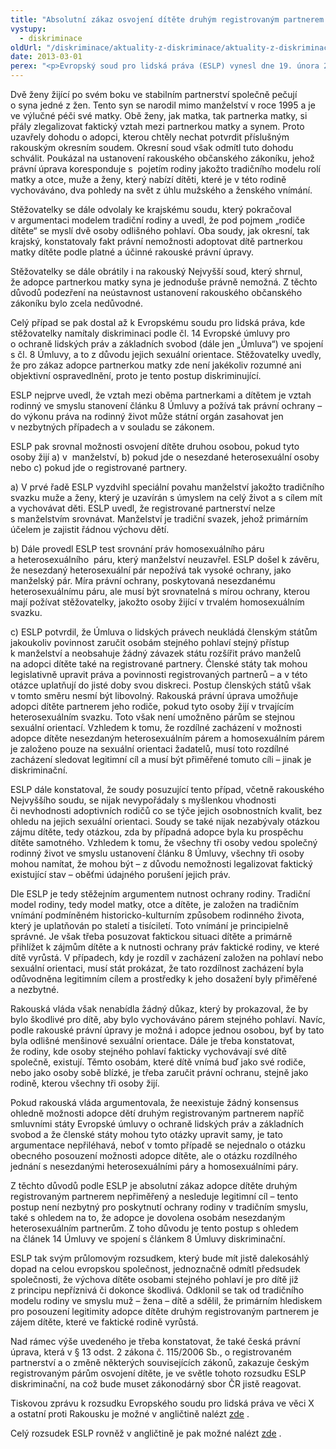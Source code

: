 ```yaml
---
title: "Absolutní zákaz osvojení dítěte druhým registrovaným partnerem je diskriminační, vyslovil ESLP ve svém průlomovém rozsudku"
vystupy:
  - diskriminace
oldUrl: "/diskriminace/aktuality-z-diskriminace/aktuality-z-diskriminace-2013/absolutni-zakaz-osvojeni-ditete-druhym-registrovanym-partnerem-je-diskriminacni-vyslovil-e/"
date: 2013-03-01
perex: "<p>Evropský soud pro lidská práva (ESLP) vynesl dne 19. února 2013 stěžejní rozsudek v otázce možnosti osvojení dítěte partnerem rodiče dítěte v případě, že rodič a jeho partner jsou osobami se stejnou sexuální orientací a žijí po svém boku v dlouhotrvajícím svazku společně s dítětem, takže soužití všech tří osob má charakter rodinného života (případ X a ostatní proti Rakousku, stížnost č. 19010/07)).</p>"
---
```


<!-- imported from the old website -->

<p class="align-blok">Dvě ženy žijící po svém boku ve stabilním partnerství společně pečují o syna jedné z žen. Tento syn se narodil mimo manželství v roce 1995 a je ve výlučné péči své matky. Obě ženy, jak matka, tak partnerka matky, si přály zlegalizovat faktický vztah mezi partnerkou matky a synem. Proto uzavřely dohodu o adopci, kterou chtěly nechat potvrdit příslušným rakouským okresním soudem. Okresní soud však odmítl tuto dohodu schválit. Poukázal na ustanovení rakouského občanského zákoníku, jehož právní úprava koresponduje s  pojetím rodiny jakožto tradičního modelu rolí matky a otce, muže a ženy, který nabízí dítěti, které je v této rodině vychováváno, dva pohledy na svět z úhlu mužského a ženského vnímání. </p><p class="align-blok">Stěžovatelky se dále odvolaly ke krajskému soudu, který pokračoval v argumentaci modelem tradiční rodiny a uvedl, že pod pojmem „rodiče dítěte“ se myslí dvě osoby odlišného pohlaví. Oba soudy, jak okresní, tak krajský, konstatovaly fakt právní nemožnosti adoptovat dítě partnerkou matky dítěte podle platné a účinné rakouské právní úpravy.</p><p class="align-blok">Stěžovatelky se dále obrátily i na rakouský Nejvyšší soud, který shrnul, že adopce partnerkou matky syna je jednoduše právně nemožná. Z těchto důvodů podezření na neústavnost ustanovení rakouského občanského zákoníku bylo zcela nedůvodné. </p><p class="align-blok">Celý případ se pak dostal až k Evropskému soudu pro lidská práva, kde stěžovatelky namítaly diskriminaci podle čl. 14 Evropské úmluvy pro o ochraně lidských práv a základních svobod (dále jen „Úmluva“) ve spojení s čl. 8 Úmluvy, a to z důvodu jejich sexuální orientace. Stěžovatelky uvedly, že pro zákaz adopce partnerkou matky zde není jakékoliv rozumné ani objektivní ospravedlnění, proto je tento postup diskriminující. </p><p class="align-blok">ESLP nejprve uvedl, že vztah mezi oběma partnerkami a dítětem je vztah rodinný ve smyslu stanovení článku 8 Úmluvy a požívá tak právní ochrany – do výkonu práva na rodinný život může státní orgán zasahovat jen v nezbytných případech a v souladu se zákonem. </p><p class="align-blok">ESLP pak srovnal možnosti osvojení dítěte druhou osobou, pokud tyto osoby žijí a) v  manželství, b) pokud jde o nesezdané heterosexuální osoby nebo c) pokud jde o registrované partnery. </p><p class="align-blok">a) V prvé řadě ESLP vyzdvihl speciální povahu manželství jakožto tradičního svazku muže a ženy, který je uzavírán s úmyslem na celý život a s cílem mít a vychovávat děti. ESLP uvedl, že registrované partnerství nelze s manželstvím srovnávat. Manželství je tradiční svazek, jehož primárním účelem je zajistit řádnou výchovu dětí. </p><p class="align-blok">b) Dále provedl ESLP test srovnání práv homosexuálního páru a heterosexuálního  páru, který manželství neuzavřel. ESLP došel k závěru, že nesezdaný heterosexuální pár nepožívá tak vysoké ochrany, jako manželský pár. Míra právní ochrany, poskytovaná nesezdanému heterosexuálnímu páru, ale musí být srovnatelná s mírou ochrany, kterou mají požívat stěžovatelky, jakožto osoby žijící v trvalém homosexuálním svazku. </p><p class="align-blok">c) ESLP potvrdil, že Úmluva o lidských právech neukládá členským státům jakoukoliv povinnost zaručit osobám stejného pohlaví stejný přístup k manželství a neobsahuje žádný závazek státu rozšířit právo manželů na adopci dítěte také na registrované partnery. Členské státy tak mohou legislativně upravit práva a povinnosti registrovaných partnerů – a v této otázce uplatňují do jisté doby svou diskreci. Postup členských států však v tomto směru nesmí být libovolný. Rakouská právní úprava umožňuje adopci dítěte partnerem jeho rodiče, pokud tyto osoby žijí v trvajícím heterosexuálním svazku. Toto však není umožněno párům se stejnou sexuální orientací. Vzhledem k tomu, že rozdílné zacházení v možnosti adopce dítěte nesezdaným heterosexuálním párem a homosexuálním párem je založeno pouze na sexuální orientaci žadatelů, musí toto rozdílné zacházení sledovat legitimní cíl a musí být přiměřené tomuto cíli – jinak je diskriminační. </p><p class="align-blok">ESLP dále konstatoval, že soudy posuzující tento případ, včetně rakouského Nejvyššího soudu, se nijak nevypořádaly s myšlenkou vhodnosti či nevhodnosti adoptivních rodičů co se týče jejich osobnostních kvalit, bez ohledu na jejich sexuální orientaci. Soudy se také nijak nezabývaly otázkou zájmu dítěte, tedy otázkou, zda by případná adopce byla ku prospěchu dítěte samotného. Vzhledem k tomu, že všechny tři osoby vedou společný rodinný život ve smyslu ustanovení článku 8 Úmluvy, všechny tři osoby mohou namítat, že mohou být – z důvodu nemožnosti legalizovat faktický existující stav – oběťmi údajného porušení jejich práv. </p><p class="align-blok">Dle ESLP je tedy stěžejním argumentem nutnost ochrany rodiny. Tradiční model rodiny, tedy model matky, otce a dítěte, je založen na tradičním vnímání podmíněném historicko-kulturním způsobem rodinného života, který je uplatňován po staletí a tisíciletí. Toto vnímání je principielně správné. Je však třeba posuzovat faktickou situaci dítěte a primárně přihlížet k zájmům dítěte a k nutnosti ochrany práv faktické rodiny, ve které dítě vyrůstá. V případech, kdy je rozdíl v zacházení založen na pohlaví nebo sexuální orientaci, musí stát prokázat, že tato rozdílnost zacházení byla odůvodněna legitimním cílem a prostředky k jeho dosažení byly přiměřené a nezbytné.</p><p class="align-blok">Rakouská vláda však nenabídla žádný důkaz, který by prokazoval, že by bylo škodlivé pro dítě, aby bylo vychováváno párem stejného pohlaví. Navíc, podle rakouské právní úpravy je možná i adopce jednou osobou, byť by tato byla odlišné menšinové sexuální orientace. Dále je třeba konstatovat, že rodiny, kde osoby stejného pohlaví fakticky vychovávají své dítě společně, existují. Těmto osobám, které dítě vnímá buď jako své rodiče, nebo jako osoby sobě blízké, je třeba zaručit právní ochranu, stejně jako rodině, kterou všechny tři osoby žijí.  </p><p class="align-blok">Pokud rakouská vláda argumentovala, že neexistuje žádný konsensus ohledně možnosti adopce dětí druhým registrovaným partnerem napříč smluvními státy Evropské úmluvy o ochraně lidských práv a základních svobod a že členské státy mohou tyto otázky upravit samy, je tato argumentace nepřiléhavá, neboť v tomto případě se nejednalo o otázku obecného posouzení možnosti adopce dítěte, ale o otázku rozdílného jednání s nesezdanými heterosexuálními páry a homosexuálními páry. </p><p class="align-blok">Z těchto důvodů podle ESLP je absolutní zákaz adopce dítěte druhým registrovaným partnerem nepřiměřený a nesleduje legitimní cíl – tento postup není nezbytný pro poskytnutí ochrany rodiny v tradičním smyslu, také s ohledem na to, že adopce je dovolena osobám nesezdaným heterosexuálním partnerům. Z toho důvodu je tento postup s ohledem na článek 14 Úmluvy ve spojení s článkem 8 Úmluvy diskriminační. </p><p class="align-blok">ESLP tak svým průlomovým rozsudkem, který bude mít jistě dalekosáhlý dopad na celou evropskou společnost, jednoznačně odmítl předsudek společnosti, že výchova dítěte osobami stejného pohlaví je pro dítě již z principu nepříznivá či dokonce škodlivá. Odklonil se tak od tradičního modelu rodiny ve smyslu muž – žena – dítě a sdělil, že primárním hlediskem pro posouzení legitimity adopce dítěte druhým registrovaným partnerem je zájem dítěte, které ve faktické rodině vyrůstá. </p><p class="align-blok">Nad rámec výše uvedeného je třeba konstatovat, že také česká právní úprava, která v § 13 odst. 2 zákona č. 115/2006 Sb., o registrovaném partnerství a o změně některých souvisejících zákonů, zakazuje českým registrovaným párům osvojení dítěte, je ve světle tohoto rozsudku ESLP diskriminační, na což bude muset zákonodárný sbor ČR jistě reagovat. <a name="_GoBack"></a> </p><p class="align-blok">Tiskovou zprávu k rozsudku Evropského soudu pro lidská práva ve věci X a ostatní proti Rakousku je možné v angličtině nalézt <a title="Otevření do nového okna" href="http://hudoc.echr.coe.int/sites/eng-press/pages/search.aspx?i=003-4264492-5083115" target="_blank">zde</a> . </p><p>Celý rozsudek ESLP rovněž v angličtině je pak možné nalézt <a title="Otevření do nového okna" href="http://hudoc.echr.coe.int/sites/eng/pages/search.aspx?i=001-1167" target="_blank">zde</a> .</p>
